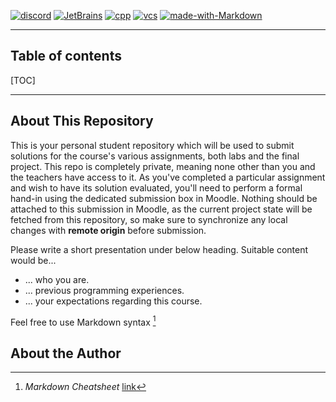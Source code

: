 [![discord][discord_badge]](https://discordapp.com/)
[![JetBrains][jetbrains_badge]](https://www.jetbrains.com/student/)
[![cpp][cpp_badge]](https://www.python.org/)
[![vcs][git_badge]](https://git-scm.com/)
[![made-with-Markdown][md_badge]](http://commonmark.org)

[discord_badge]: https://img.shields.io/badge/-Discord-blue&style=flat?logo=discord&logoWidth=20&labelColor=black&logoColor=white&color=blue
[cpp_badge]: https://img.shields.io/badge/-C++11-blue&style=flat?logo=#00599C&logoWidth=20&labelColor=black&logoColor=white&color=blueviolet
[git_badge]: https://img.shields.io/badge/-Git-blue&style=flat?logo=git&logoWidth=20&labelColor=black&logoColor=white&color=blueviolet
[md_badge]: https://img.shields.io/badge/-Markdown-blue&style=flat?logo=markdown&logoWidth=20&labelColor=black&logoColor=white&color=blueviolet
[jetbrains_badge]: https://img.shields.io/badge/-CLion-blue&style=flat?logo=jetbrains&logoWidth=20&labelColor=black&logoColor=white&color=blue

-----------

## Table of contents
[TOC]

--------------

## About This Repository
This is your personal student repository which will be used to submit solutions for the course's various assignments, 
both labs and the final project. This repo is completely private, meaning none other than you and the teachers have access to it.
As you've completed a particular assignment and wish to have its solution evaluated, you'll need to perform a formal 
hand-in using the dedicated submission box in Moodle. Nothing should be attached to this submission in Moodle, as the 
current project state will be fetched from this repository, so make sure to synchronize any local changes with **remote origin** 
before submission.

Please write a short presentation under below heading. Suitable content would be... 

- ... who you are.
- ... previous programming experiences.
- ... your expectations regarding this course.

Feel free to use Markdown syntax [^markdown] 

[^markdown]: _Markdown Cheatsheet_ [link](https://github.com/adam-p/markdown-here/wiki/Markdown-Cheatsheet)

## About the Author


